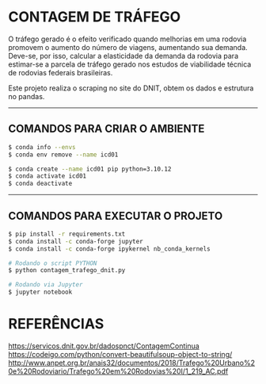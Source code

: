 # CONTAGEM DE TRÁFEGO

O tráfego gerado é o efeito verificado quando melhorias em uma rodovia promovem o aumento do número de viagens, aumentando sua demanda. Deve-se, por isso, calcular a elasticidade da demanda da rodovia para estimar-se a parcela de tráfego gerado nos estudos de viabilidade técnica de rodovias federais brasileiras.

Este projeto realiza o scraping no site do DNIT, obtem os dados e estrutura no pandas.

---

## COMANDOS PARA CRIAR O AMBIENTE

```bash
$ conda info --envs
$ conda env remove --name icd01

$ conda create --name icd01 pip python=3.10.12
$ conda activate icd01
$ conda deactivate

```

---

## COMANDOS PARA EXECUTAR O PROJETO

```bash
$ pip install -r requirements.txt
$ conda install -c conda-forge jupyter
$ conda install -c conda-forge ipykernel nb_conda_kernels

# Rodando o script PYTHON
$ python contagem_trafego_dnit.py

# Rodando via Jupyter
$ jupyter notebook

```


# REFERÊNCIAS
https://servicos.dnit.gov.br/dadospnct/ContagemContinua
https://codeigo.com/python/convert-beautifulsoup-object-to-string/
http://www.anpet.org.br/anais32/documentos/2018/Trafego%20Urbano%20e%20Rodoviario/Trafego%20em%20Rodovias%20I/1_219_AC.pdf